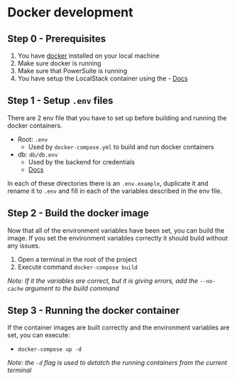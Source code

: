 # Docker development

## Step 0 - Prerequisites

1. You have [docker](https://docs.docker.com/get-docker/) installed on your local machine
2. Make sure docker is running
3. Make sure that PowerSuite is running
4. You have setup the LocalStack container using the - [Docs](/READMELOCALSTACK.md)

## Step 1 - Setup `.env` files

There are 2 env file that you have to set up before building and running the docker containers. 

- Root: `.env`
  - Used by `docker-compose.yml` to build and run docker containers
- db: `db/db.env`
  - Used by the backend for credentials
  - [Docs](./envs/server-app.md)

In each of these directories there is an `.env.example`, duplicate it and rename it to `.env` and fill in each of the variables described in the env file.

## Step 2 - Build the docker image

Now that all of the environment variables have been set, you can build the image. If you set the environment variables correctly it should build without any issues.

1. Open a terminal in the root of the project
2. Execute command `docker-compose build`

*Note: If it the variables are correct, but it is giving errors, add the `--no-cache` argument to the build command*

## Step 3 - Running the docker container

If the container images are built correctly and the environment variables are set, you can execute:

- `docker-compose up -d`

*Note: the `-d` flag is used to detatch the running containers from the current terminal*
